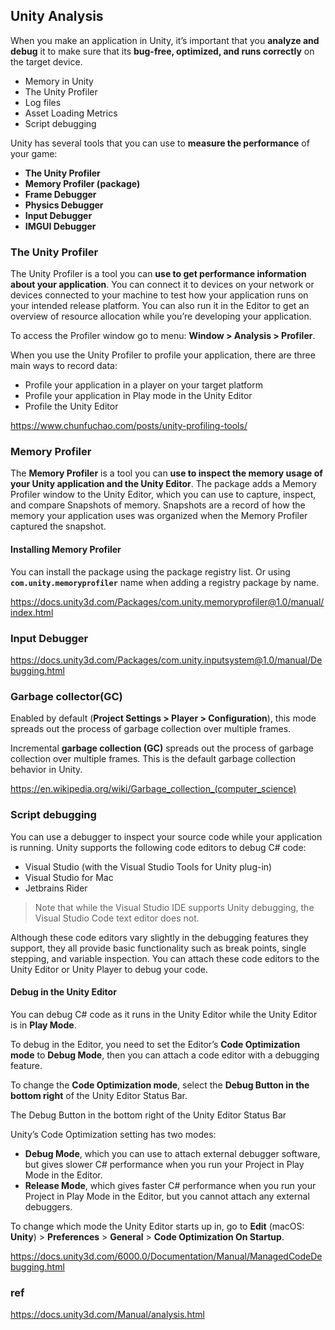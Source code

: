 ## Unity Analysis

When you make an application in Unity, it’s important that you **analyze and debug** it to make sure that its **bug-free, optimized, and runs correctly** on the target device.

- Memory in Unity
- The Unity Profiler
- Log files
- Asset Loading Metrics
- Script debugging


Unity has several tools that you can use to **measure the performance** of your game:

- **The Unity Profiler**
- **Memory Profiler (package)**
- **Frame Debugger**
- **Physics Debugger**
- **Input Debugger**
- **IMGUI Debugger**


### The Unity Profiler

The Unity Profiler is a tool you can **use to get performance information about your application**. You can connect it to devices on your network or devices connected to your machine to test how your application runs on your intended release platform. You can also run it in the Editor to get an overview of resource allocation while you’re developing your application.


To access the Profiler window go to menu: **Window > Analysis > Profiler**. 

When you use the Unity Profiler to profile your application, there are three main ways to record data:

-   Profile your application in a player on your target platform
-   Profile your application in Play mode in the Unity Editor
-   Profile the Unity Editor

https://www.chunfuchao.com/posts/unity-profiling-tools/

### Memory Profiler
The **Memory Profiler** is a tool you can **use to inspect the memory usage of your Unity application and the Unity Editor**. The package adds a Memory Profiler window to the Unity Editor, which you can use to capture, inspect, and compare Snapshots of memory. Snapshots are a record of how the memory your application uses was organized when the Memory Profiler captured the snapshot.

#### Installing Memory Profiler
You can install the package using the package registry list. Or using **`com.unity.memoryprofiler`** name when adding a registry package by name.

https://docs.unity3d.com/Packages/com.unity.memoryprofiler@1.0/manual/index.html


### Input Debugger
https://docs.unity3d.com/Packages/com.unity.inputsystem@1.0/manual/Debugging.html

### Garbage collector(GC)

Enabled by default (**Project Settings > Player > Configuration**), this mode spreads out the process of garbage collection over multiple frames.

Incremental **garbage collection (GC)** spreads out the process of garbage collection over multiple frames. This is the default garbage collection behavior in Unity.

https://en.wikipedia.org/wiki/Garbage_collection_(computer_science)


### Script debugging

You can use a debugger to inspect your source code while your application is running. Unity supports the following code editors to debug C# code:

- Visual Studio (with the Visual Studio Tools for Unity plug-in)
- Visual Studio for Mac
- Jetbrains Rider

> Note that while the Visual Studio IDE supports Unity debugging, the Visual Studio Code text editor does not.

Although these code editors vary slightly in the debugging features they support, they all provide basic functionality such as break points, single stepping, and variable inspection. You can attach these code editors to the Unity Editor or Unity Player to debug your code.

#### Debug in the Unity Editor

You can debug C# code as it runs in the Unity Editor while the Unity Editor is in **Play Mode**.

To debug in the Editor, you need to set the Editor’s **Code Optimization mode** to **Debug Mode**, then you can attach a code editor with a debugging feature.

To change the **Code Optimization mode**, select the **Debug Button in the bottom right** of the Unity Editor Status Bar.

The Debug Button in the bottom right of the Unity Editor Status Bar

Unity’s Code Optimization setting has two modes:

-   **Debug Mode**, which you can use to attach external debugger software, but gives slower C# performance when you run your Project in Play Mode in the Editor.
-   **Release Mode**, which gives faster C# performance when you run your Project in Play Mode in the Editor, but you cannot attach any external debuggers.


To change which mode the Unity Editor starts up in, go to **Edit** (macOS: **Unity**) > **Preferences** > **General** > **Code Optimization On Startup**.


https://docs.unity3d.com/6000.0/Documentation/Manual/ManagedCodeDebugging.html

### ref 
https://docs.unity3d.com/Manual/analysis.html 

